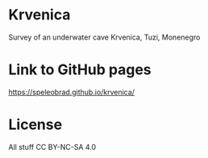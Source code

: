 # Krvenica

Survey of an underwater cave Krvenica, Tuzi, Monenegro

# Link to GitHub pages

https://speleobrad.github.io/krvenica/ 

# License 

All stuff CC BY-NC-SA 4.0


